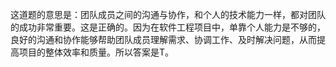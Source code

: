 这道题的意思是：团队成员之间的沟通与协作，和个人的技术能力一样，都对团队的成功非常重要。这是正确的。因为在软件工程项目中，单靠个人能力是不够的，良好的沟通和协作能够帮助团队成员理解需求、协调工作、及时解决问题，从而提高项目的整体效率和质量。所以答案是T。